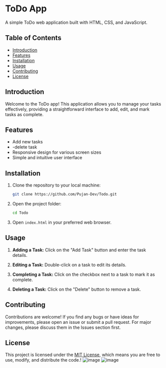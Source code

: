 # ToDo App

A simple ToDo web application built with HTML, CSS, and JavaScript.

## Table of Contents

- [Introduction](#introduction)
- [Features](#features)
- [Installation](#installation)
- [Usage](#usage)
- [Contributing](#contributing)
- [License](#license)

## Introduction

Welcome to the ToDo app! This application allows you to manage your tasks effectively, providing a straightforward interface to add, edit, and mark tasks as complete.

## Features

- Add new tasks
- -delete task
- Responsive design for various screen sizes
- Simple and intuitive user interface

## Installation

1. Clone the repository to your local machine:

   ```bash
   git clone https://github.com/Pujan-Dev/Todo.git
   ```

2. Open the project folder:

   ```bash
   cd Todo
   ```

3. Open `index.html` in your preferred web browser.

## Usage

1. **Adding a Task:** Click on the "Add Task" button and enter the task details.

2. **Editing a Task:** Double-click on a task to edit its details.

3. **Completing a Task:** Click on the checkbox next to a task to mark it as complete.

4. **Deleting a Task:** Click on the "Delete" button to remove a task.

## Contributing

Contributions are welcome! If you find any bugs or have ideas for improvements, please open an issue or submit a pull request. For major changes, please discuss them in the Issues section first.

## License

This project is licensed under the [MIT License](LICENSE), which means you are free to use, modify, and distribute the code.!
![image](https://github.com/Pujan-Dev/Todo/assets/92036903/bc601b68-3890-4742-9761-3fd7e72b8a82)
![image](https://github.com/Pujan-Dev/Todo/assets/92036903/890a3a51-aba5-4eea-8755-d2db7c0c4abe)

